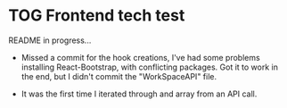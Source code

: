 # TOG Frontend tech test

README in progress...

- Missed a commit for the hook creations, I've had some problems installing React-Bootstrap, with conflicting packages. Got it to work in the end, but I didn't commit the "WorkSpaceAPI" file.

- It was the first time I iterated through and array from an API call.
